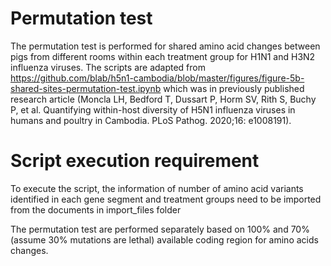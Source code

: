 # Permutation test

The permutation test is performed for shared amino acid changes between pigs from different rooms within each treatment group for H1N1 and H3N2 influenza viruses. The scripts are adapted from https://github.com/blab/h5n1-cambodia/blob/master/figures/figure-5b-shared-sites-permutation-test.ipynb which was in previously published research article (Moncla LH, Bedford T, Dussart P, Horm SV, Rith S, Buchy P, et al. Quantifying within-host diversity of H5N1 influenza viruses in humans and poultry in Cambodia. PLoS Pathog. 2020;16: e1008191). 

# Script execution requirement
To execute the script, the information of number of amino acid variants identified in each gene segment and treatment groups need to be imported from the documents in import_files folder

The permutation test are performed separately based on 100% and 70% (assume 30% mutations are lethal) available coding region for amino acids changes.
